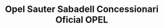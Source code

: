 ---
title: "Opel Sauter Sabadell Concessionari Oficial OPEL"
url: /sabadell/opel-sauter-sabadell-concessionari-oficial-opel/
shop: coche
---
